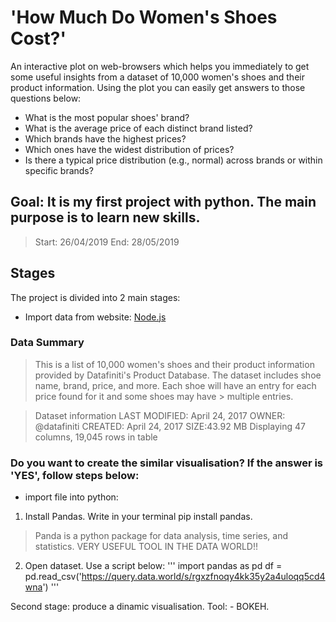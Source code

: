 # 'How Much Do Women's Shoes Cost?'

An interactive plot on web-browsers which helps you immediately to get some useful insights from a dataset of 10,000 women's shoes and their product information. Using the plot you can easily get answers to those questions below:

- What is the most popular shoes' brand?
- What is the average price of each distinct brand listed?
- Which brands have the highest prices?
- Which ones have the widest distribution of prices?
- Is there a typical price distribution (e.g., normal) across brands or within specific brands?

## Goal: It is my first project with python. The main purpose is to learn new skills. 

>Start: 26/04/2019
>End: 28/05/2019

## Stages
The project is divided into 2 main stages:

- Import data from website: 
[Node.js](https://data.world/datafiniti/womens-shoe-prices)

### Data Summary

> This is a list of 10,000 women's shoes and their product information provided by Datafiniti's Product Database.
> The dataset includes shoe name, brand, price, and more. Each shoe will have an entry for each price found for it and some shoes may have > multiple entries.

> Dataset information
> LAST MODIFIED: April 24, 2017
> OWNER: @datafiniti
> CREATED: April 24, 2017
> SIZE:43.92 MB
> Displaying 47 columns, 19,045 rows in table

### Do you want to create the similar visualisation? If the answer is 'YES', follow steps below:

- import file into python:

1. Install Pandas. Write in your terminal pip install pandas. 
> Panda is a python package for data analysis, time series, and statistics. VERY USEFUL TOOL IN THE DATA WORLD!!

2. Open dataset. Use a script below:
''' import pandas as pd
df = pd.read_csv('https://query.data.world/s/rgxzfnoqy4kk35y2a4uloqq5cd4wna') '''

















Second stage: produce a  dinamic visualisation. Tool: - BOKEH.

